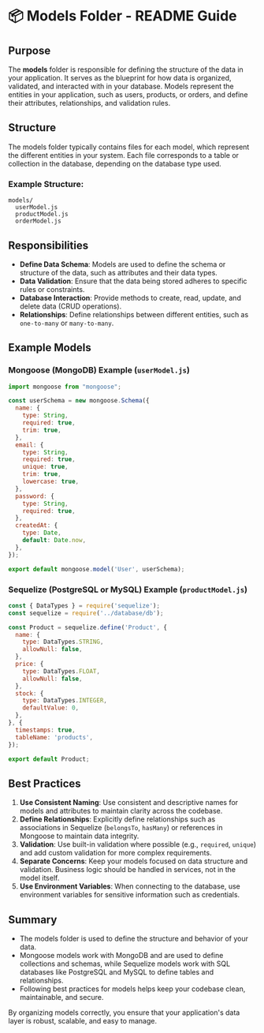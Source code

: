 # 📦 Models Folder - README Guide

## Purpose
The **models** folder is responsible for defining the structure of the data in your application. It serves as the blueprint for how data is organized, validated, and interacted with in your database. Models represent the entities in your application, such as users, products, or orders, and define their attributes, relationships, and validation rules.

## Structure
The models folder typically contains files for each model, which represent the different entities in your system. Each file corresponds to a table or collection in the database, depending on the database type used.

### Example Structure:
```
models/
  userModel.js
  productModel.js
  orderModel.js
```

## Responsibilities
- **Define Data Schema**: Models are used to define the schema or structure of the data, such as attributes and their data types.
- **Data Validation**: Ensure that the data being stored adheres to specific rules or constraints.
- **Database Interaction**: Provide methods to create, read, update, and delete data (CRUD operations).
- **Relationships**: Define relationships between different entities, such as `one-to-many` or `many-to-many`.

## Example Models
### Mongoose (MongoDB) Example (`userModel.js`)
```js
import mongoose from "mongoose";

const userSchema = new mongoose.Schema({
  name: {
    type: String,
    required: true,
    trim: true,
  },
  email: {
    type: String,
    required: true,
    unique: true,
    trim: true,
    lowercase: true,
  },
  password: {
    type: String,
    required: true,
  },
  createdAt: {
    type: Date,
    default: Date.now,
  },
});

export default mongoose.model('User', userSchema);

```

### Sequelize (PostgreSQL or MySQL) Example (`productModel.js`)
```js
const { DataTypes } = require('sequelize');
const sequelize = require('../database/db');

const Product = sequelize.define('Product', {
  name: {
    type: DataTypes.STRING,
    allowNull: false,
  },
  price: {
    type: DataTypes.FLOAT,
    allowNull: false,
  },
  stock: {
    type: DataTypes.INTEGER,
    defaultValue: 0,
  },
}, {
  timestamps: true,
  tableName: 'products',
});

export default Product;
```

## Best Practices
1. **Use Consistent Naming**: Use consistent and descriptive names for models and attributes to maintain clarity across the codebase.
2. **Define Relationships**: Explicitly define relationships such as associations in Sequelize (`belongsTo`, `hasMany`) or references in Mongoose to maintain data integrity.
3. **Validation**: Use built-in validation where possible (e.g., `required`, `unique`) and add custom validation for more complex requirements.
4. **Separate Concerns**: Keep your models focused on data structure and validation. Business logic should be handled in services, not in the model itself.
5. **Use Environment Variables**: When connecting to the database, use environment variables for sensitive information such as credentials.

## Summary
- The models folder is used to define the structure and behavior of your data.
- Mongoose models work with MongoDB and are used to define collections and schemas, while Sequelize models work with SQL databases like PostgreSQL and MySQL to define tables and relationships.
- Following best practices for models helps keep your codebase clean, maintainable, and secure.

By organizing models correctly, you ensure that your application's data layer is robust, scalable, and easy to manage.
